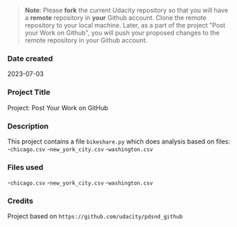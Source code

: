 >**Note**: Please **fork** the current Udacity repository so that you will have a **remote** repository in **your** Github account. Clone the remote repository to your local machine. Later, as a part of the project "Post your Work on Github", you will push your proposed changes to the remote repository in your Github account.

### Date created
2023-07-03

### Project Title
Project: Post Your Work on GitHub

### Description
This project contains a file `bikeshare.py` which does analysis based on files:
-`chicago.csv`
-`new_york_city.csv`
-`washington.csv`

### Files used
-`chicago.csv`
-`new_york_city.csv`
-`washington.csv`

### Credits
Project based on `https://github.com/udacity/pdsnd_github`

